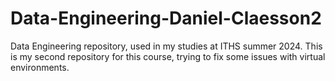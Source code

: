 # Data-Engineering-Daniel-Claesson2
Data Engineering repository, used in my studies at ITHS summer 2024. This is my second repository for this course, trying to fix some issues with virtual environments.
